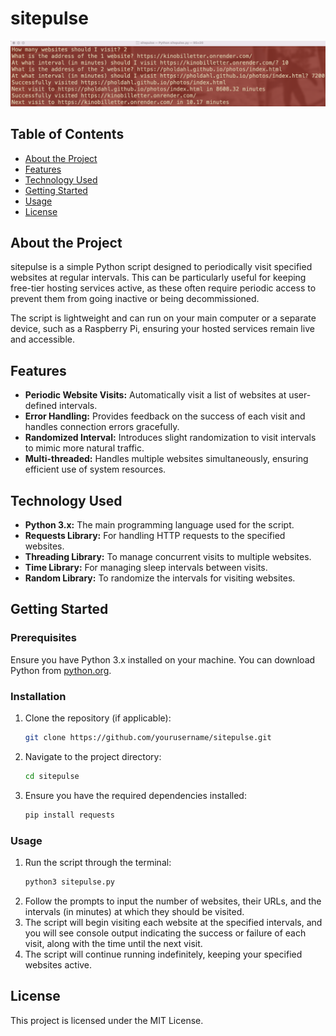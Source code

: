 # sitepulse

![Project Logo](/img/sitepulsedemo.png)</br>

## Table of Contents

- [About the Project](#about-the-project)
- [Features](#features)
- [Technology Used](#technology-used)
- [Getting Started](#getting-started)
- [Usage](#usage)
- [License](#license)

## About the Project

sitepulse is a simple Python script designed to periodically visit specified websites at regular intervals. This can be particularly useful for keeping free-tier hosting services active, as these often require periodic access to prevent them from going inactive or being decommissioned.

The script is lightweight and can run on your main computer or a separate device, such as a Raspberry Pi, ensuring your hosted services remain live and accessible.

## Features

- **Periodic Website Visits:** Automatically visit a list of websites at user-defined intervals.
- **Error Handling:** Provides feedback on the success of each visit and handles connection errors gracefully.
- **Randomized Interval:** Introduces slight randomization to visit intervals to mimic more natural traffic.
- **Multi-threaded:** Handles multiple websites simultaneously, ensuring efficient use of system resources.

## Technology Used

- **Python 3.x:** The main programming language used for the script.
- **Requests Library:** For handling HTTP requests to the specified websites.
- **Threading Library:** To manage concurrent visits to multiple websites.
- **Time Library:** For managing sleep intervals between visits.
- **Random Library:** To randomize the intervals for visiting websites.

## Getting Started

### Prerequisites

Ensure you have Python 3.x installed on your machine. You can download Python from [python.org](https://www.python.org/downloads/).

### Installation

1. Clone the repository (if applicable):
    ```sh
    git clone https://github.com/yourusername/sitepulse.git
    ```
2. Navigate to the project directory:
    ```sh
    cd sitepulse
    ```
3. Ensure you have the required dependencies installed:
    ```sh
    pip install requests
    ```

### Usage

1. Run the script through the terminal:
    ```sh 
    python3 sitepulse.py
    ```
2. Follow the prompts to input the number of websites, their URLs, 
  and the intervals (in minutes) at which they should be visited.
3. The script will begin visiting each website at the specified intervals, 
  and you will see console output indicating the success or failure of each visit, 
  along with the time until the next visit.
4. The script will continue running indefinitely, keeping your specified websites active.

## License 

This project is licensed under the MIT License.